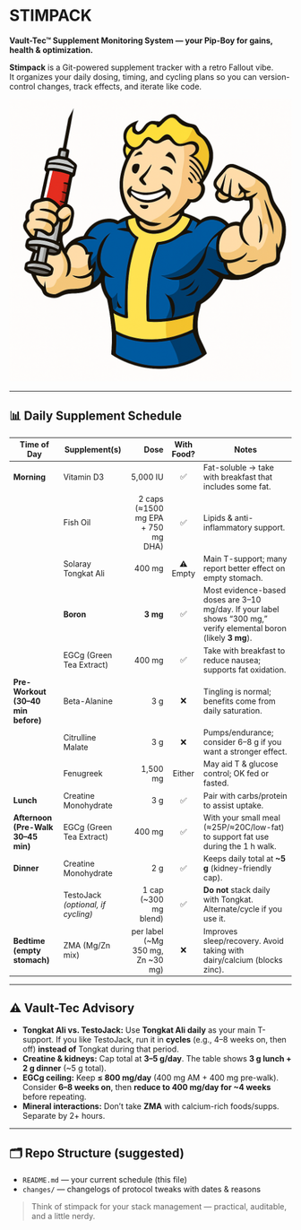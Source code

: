 # STIMPACK

**Vault-Tec™ Supplement Monitoring System — your Pip-Boy for gains, health & optimization.**

**Stimpack** is a Git-powered supplement tracker with a retro Fallout vibe.  
It organizes your daily dosing, timing, and cycling plans so you can version-control changes, track effects, and iterate like code.

![vault-tec-shredded](https://raw.githubusercontent.com/aelkz/stimpack/master/__assets__/01.png "vault-tec-shredded")

---

## 📊 Daily Supplement Schedule

| Time of Day | Supplement(s) | Dose | With Food? | Notes |
|---|---|---:|:---:|---|
| **Morning** | Vitamin D3 | 5,000 IU | ✅ | Fat-soluble → take with breakfast that includes some fat. |
|  | Fish Oil | 2 caps (≈1500 mg EPA + 750 mg DHA) | ✅ | Lipids & anti-inflammatory support. |
|  | Solaray Tongkat Ali | 400 mg | ⚠️ Empty | Main T-support; many report better effect on empty stomach. |
|  | **Boron** | **3 mg** | ✅ | Most evidence-based doses are 3–10 mg/day. If your label shows “300 mg,” verify elemental boron (likely **3 mg**). |
|  | EGCg (Green Tea Extract) | 400 mg | ✅ | Take with breakfast to reduce nausea; supports fat oxidation. |
| **Pre-Workout (30–40 min before)** | Beta-Alanine | 3 g | ❌ | Tingling is normal; benefits come from daily saturation. |
|  | Citrulline Malate | 3 g | ❌ | Pumps/endurance; consider 6–8 g if you want a stronger effect. |
|  | Fenugreek | 1,500 mg | Either | May aid T & glucose control; OK fed or fasted. |
| **Lunch** | Creatine Monohydrate | 3 g | ✅ | Pair with carbs/protein to assist uptake. |
| **Afternoon (Pre-Walk 30–45 min)** | EGCg (Green Tea Extract) | 400 mg | ✅ | With your small meal (≈25P/≈20C/low-fat) to support fat use during the 1 h walk. |
| **Dinner** | Creatine Monohydrate | 2 g | ✅ | Keeps daily total at **~5 g** (kidney-friendly cap). |
|  | TestoJack *(optional, if cycling)* | 1 cap (~300 mg blend) | ✅ | **Do not** stack daily with Tongkat. Alternate/cycle if you use it. |
| **Bedtime (empty stomach)** | ZMA (Mg/Zn mix) | per label (~Mg 350 mg, Zn ~30 mg) | ❌ | Improves sleep/recovery. Avoid taking with dairy/calcium (blocks zinc). |

---

## ⚠️ Vault-Tec Advisory

- **Tongkat Ali vs. TestoJack:** Use **Tongkat Ali daily** as your main T-support. If you like TestoJack, run it in **cycles** (e.g., 4–8 weeks on, then off) **instead of** Tongkat during that period.
- **Creatine & kidneys:** Cap total at **3–5 g/day**. The table shows **3 g lunch + 2 g dinner** (~5 g total).
- **EGCg ceiling:** Keep **≤ 800 mg/day** (400 mg AM + 400 mg pre-walk). Consider **6–8 weeks on**, then **reduce to 400 mg/day for ~4 weeks** before repeating.
- **Mineral interactions:** Don’t take **ZMA** with calcium-rich foods/supps. Separate by 2+ hours.

---

## 🗂️ Repo Structure (suggested)

- `README.md` — your current schedule (this file)
- `changes/` — changelogs of protocol tweaks with dates & reasons

> Think of stimpack for your stack management — practical, auditable, and a little nerdy.